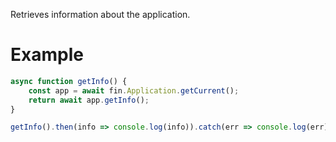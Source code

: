 Retrieves information about the application.
# Example
```js
async function getInfo() {
    const app = await fin.Application.getCurrent();
    return await app.getInfo();
}

getInfo().then(info => console.log(info)).catch(err => console.log(err));
```

